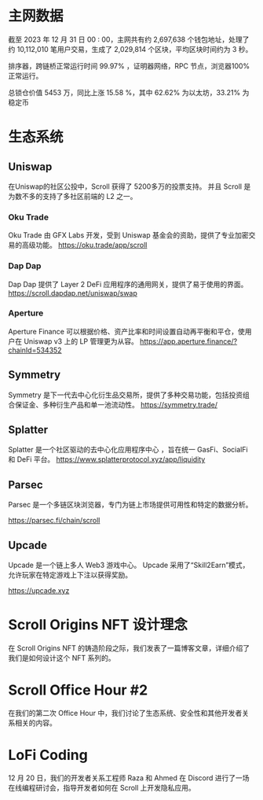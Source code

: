 # 主网数据

截至 2023 年 12 月 31 日 00 : 00，主网共有约  2,697,638 个钱包地址，处理了约  10,112,010 笔用户交易，生成了 2,029,814 个区块，平均区块时间约为 3 秒。

排序器，跨链桥正常运行时间 99.97% ，证明器网络，RPC 节点，浏览器100% 正常运行。


总锁仓价值 5453 万，同比上涨 15.58 %，其中 62.62% 为以太坊，33.21% 为稳定币

# 生态系统

## Uniswap

在Uniswap的社区公投中，Scroll 获得了 5200多万的投票支持。
并且 Scroll 是为数不多的支持了多社区前端的 L2 之一。

### Oku Trade
Oku Trade 由 GFX Labs 开发，受到 Uniswap 基金会的资助，提供了专业加密交易的高级功能。
https://oku.trade/app/scroll

### Dap Dap
Dap Dap 提供了 Layer 2 DeFi 应用程序的通用网关，提供了易于使用的界面。
https://scroll.dapdap.net/uniswap/swap

### Aperture
Aperture Finance 可以根据价格、资产比率和时间设置自动再平衡和平仓，使用户在 Uniswap v3 上的 LP 管理更为从容。
https://app.aperture.finance/?chainId=534352


## Symmetry
Symmetry 是下一代去中心化衍生品交易所，提供了多种交易功能，包括投资组合保证金、多种衍生产品和单一池流动性。
https://symmetry.trade/

## Splatter

Splatter 是一个社区驱动的去中心化应用程序中心 ，旨在统一 GasFi、SocialFi 和 DeFi 平台。
https://www.splatterprotocol.xyz/app/liquidity

## Parsec
Parsec 是一个多链区块浏览器，专门为链上市场提供可用性和特定的数据分析。

https://parsec.fi/chain/scroll

## Upcade
Upcade 是一个链上多人 Web3 游戏中心。 Upcade 采用了“Skill2Earn”模式，允许玩家在特定游戏上下注以获得奖励。

https://upcade.xyz

# Scroll Origins NFT 设计理念
在 Scroll Origins NFT 的铸造阶段之际，我们发表了一篇博客文章，详细介绍了我们是如何设计这个 NFT 系列的。


# Scroll Office Hour #2

在我们的第二次 Office Hour 中，我们讨论了生态系统、安全性和其他开发者关系相关的内容。

# LoFi Coding

12 月 20 日，我们的开发者关系工程师 Raza 和 Ahmed 在 Discord 进行了一场在线编程研讨会，指导开发者如何在 Scroll 上开发隐私应用。